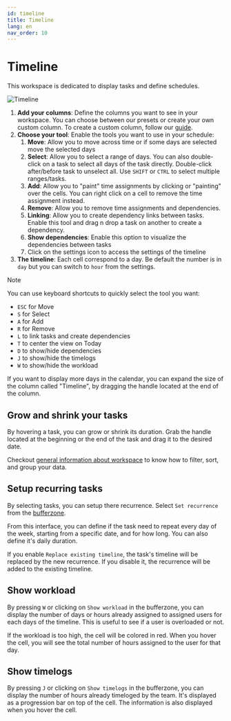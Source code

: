 ```yaml
---
id: timeline
title: Timeline
lang: en
nav_order: 10
---
```


# Timeline

This workspace is dedicated to display tasks and define schedules.

![Timeline](/_medias/screenshots/timeline.webp)

1. **Add your columns**: Define the columns you want to see in your workspace. You can choose between our presets or create your own custom column. To create a custom column, follow our [guide](../../examples/tutorials/create-column.md).
2. **Choose your tool**: Enable the tools you want to use in your schedule:
   1. **Move**: Allow you to move across time or if some days are selected move the selected days
   2. **Select**: Allow you to select a range of days. You can also double-click on a task to select all days of the task directly. Double-click after/before task to unselect all. Use `SHIFT` or `CTRL` to select multiple ranges/tasks.
   3. **Add**: Allow you to "paint" time assignments by clicking or "painting" over the cells. You can right click on a cell to remove the time assignment instead.
   4. **Remove**: Allow you to remove time assignments and dependencies.
   5. **Linking**: Allow you to create dependency links between tasks. Enable this tool and drag n drop a task on another to create a dependency.
   6. **Show dependencies**: Enable this option to visualize the dependencies between tasks
   7. Click on the <span class="aq-icon">settings</span> icon to access the settings of the timeline
3. **The timeline**: Each cell correspond to a day. Be default the number is in `day` but you can switch to `hour` from the settings.

> [!note]
> You can use keyboard shortcuts to quickly select the tool you want:
>
> - `ESC` for Move
> - `S` for Select
> - `A` for Add
> - `R` for Remove
> - `L` to link tasks and create dependencies
> - `T` to center the view on Today
> - `D` to show/hide dependencies
> - `J` to show/hide the timelogs
> - `W` to show/hide the workload

If you want to display more days in the calendar, you can expand the size of the column called "Timeline", by dragging the handle located at the end of the column.

## Grow and shrink your tasks

By hovering a task, you can grow or shrink its duration. Grab the handle located at the beginning or the end of the task and drag it to the desired date.

Checkout [general information about workspace](/web/workspaces) to know how to filter, sort, and group your data.

## Setup recurring tasks

By selecting tasks, you can setup there recurrence. Select `Set recurrence` from the [bufferzone](./index.md#bufferzone).

From this interface, you can define if the task need to repeat every day of the week, starting from a specific date, and for how long. You can also define it's daily duration.

If you enable `Replace existing timeline`, the task's timeline will be replaced by the new recurrence. If you disable it, the recurrence will be added to the existing timeline.

## Show workload

By pressing `W` or clicking on `Show workload` in the bufferzone, you can display the number of days or hours already assigned to assigned users for each days of the timeline. This is useful to see if a user is overloaded or not.

If the workload is too high, the cell will be colored in red. When you hover the cell, you will see the total number of hours assigned to the user for that day.

## Show timelogs

By pressing `J` or clicking on `Show timelogs` in the bufferzone, you can display the number of hours already timeloged by the team. It's displayed as a progression bar on top of the cell. The information is also displayed when you hover the cell.